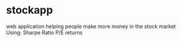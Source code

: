 # stockapp
web application helping people make more money in the stock market 
Using:
Sharpe Ratio
P/E returns

